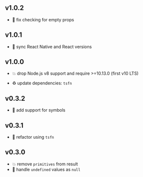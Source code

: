 ## v1.0.2

* 🐞 fix checking for empty props

## v1.0.1

* 🐞 sync React Native and React versions

## v1.0.0

* 💥 drop Node.js v8 support and require >=10.13.0 (first v10 LTS)

* ♻️ update dependencies: `tsfn`

## v0.3.2

* 🐞 add support for symbols

## v0.3.1

* 🐞 refactor using `tsfn`

## v0.3.0

* 💥 remove `primitives` from result
* 🐞 handle `undefined` values as `null`
